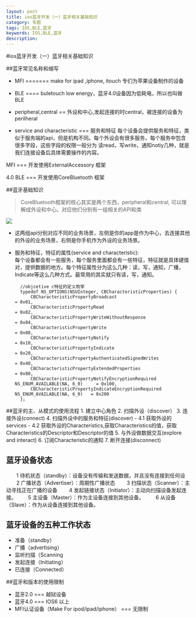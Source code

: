```yaml
---
layout: post
title: ios蓝牙开发（一）蓝牙相关基础知识
category: 专题
tags: IOS,BLE,蓝牙
keywords: IOS,BLE,蓝牙
description: 
---
```



#ios蓝牙开发（一）蓝牙相关基础知识

##蓝牙常见名称和缩写

- MFI ======= make for ipad ,iphone, itouch
 专们为苹果设备制作的设备

- BLE ==== buletouch low energy，蓝牙4.0设备因为低耗电，所以也叫做BLE

- peripheral,central == 外设和中心,发起连接的时central，被连接的设备为perilheral

- service and characteristic === 服务和特征
  每个设备会提供服务和特征，类似于服务端的api，但是机构不同。每个外设会有很多服务，每个服务中包含很多字段，这些字段的权限一般分为
  读read，写write，通知notiy几种，就是我们连接设备后具体需要操作的内容。

MFI === 开发使用ExternalAccessory 框架

4.0 BLE  === 开发使用CoreBluetooth 框架

##蓝牙基础知识
>CoreBluetooth框架的核心其实是两个东西，peripheral和central, 可以理解成外设和中心。对应他们分别有一组相关的API和类

![](https://geekpics.net/images/2015/07/17/x4i0B.jpg)

- 这两组api分别对应不同的业务场景，左侧是你的app是作为中心，去连接其他的外设的业务场景，右侧是你手机作为外设的业务场景。

- 服务和特征，特征的属性(service and characteristic):<br/>
    每个设备都会有一些服务，每个服务里面都会有一些特征，特征就是具体键值对，提供数据的地方。每个特征属性分为这么几种：读，写，通知，广播，Indicate等这么几种方式。最常用的其实就只有读，写，通知。

        //objcetive c特征的定义枚举
        typedef NS_OPTIONS(NSUInteger, CBCharacteristicProperties) {
            CBCharacteristicPropertyBroadcast												= 0x01,
            CBCharacteristicPropertyRead													= 0x02,
            CBCharacteristicPropertyWriteWithoutResponse									= 0x04,
            CBCharacteristicPropertyWrite													= 0x08,
            CBCharacteristicPropertyNotify													= 0x10,
            CBCharacteristicPropertyIndicate												= 0x20,
            CBCharacteristicPropertyAuthenticatedSignedWrites								= 0x40,
            CBCharacteristicPropertyExtendedProperties										= 0x80,
            CBCharacteristicPropertyNotifyEncryptionRequired NS_ENUM_AVAILABLE(NA, 6_0)		= 0x100,
            CBCharacteristicPropertyIndicateEncryptionRequired NS_ENUM_AVAILABLE(NA, 6_0)	= 0x200
        };


##蓝牙的主、从模式的使用流程
    1. 建立中心角色
    2. 扫描外设（discover）
    3. 连接外设(connect)
    4. 扫描外设中的服务和特征(discover)
        - 4.1 获取外设的services
        - 4.2 获取外设的Characteristics,获取Characteristics的值，获取Characteristics的Descriptor和Descriptor的值
    5. 与外设做数据交互(explore and interact)
    6. 订阅Characteristic的通知
    7. 断开连接(disconnect)

## 蓝牙设备状态

　　1 待机状态（standby）：设备没有传输和发送数据，并且没有连接到任何设
　　2 广播状态（Advertiser）：周期性广播状态
　　3 扫描状态（Scanner）：主动寻找正在广播的设备
　　4 发起链接状态（Initiator）：主动向扫描设备发起连接。
　　5 主设备（Master）：作为主设备连接到其他设备。
　　6 从设备（Slave）：作为从设备连接到其他设备。

## 蓝牙设备的五种工作状态

   - 准备（standby）
   - 广播（advertising）
   - 监听扫描（Scanning
   - 发起连接（Initiating）
   - 已连接（Connected）



##蓝牙和版本的使用限制

- 蓝牙2.0 === 越狱设备
- 蓝牙4.0 === IOS6 以上
- MFI认证设备（Make For ipod/ipad/iphone） === 无限制



